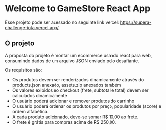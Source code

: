 # Welcome to GameStore React App

Esse projeto pode ser acessado no seguinte link vercel: https://supera-challenge-iota.vercel.app/

## O projeto

A proposta do projeto é montar um ecommerce usando react para web, consumindo dados de um arquivo JSON enviado pelo desafiante.

Os requisitos são:

- Os produtos devem ser renderizados dinamicamente através do products.json anexado, assets.zip anexados também
- Os valores exibidos no checkout (frete, subtotal e total) devem ser calculados dinamicamente
- O usuário poderá adicionar e remover produtos do carrinho
- O usuário poderá ordenar os produtos por preço, popularidade (score) e ordem alfabética.
- A cada produto adicionado, deve-se somar R$ 10,00 ao frete.
- O frete é grátis para compras acima de R$ 250,00.


